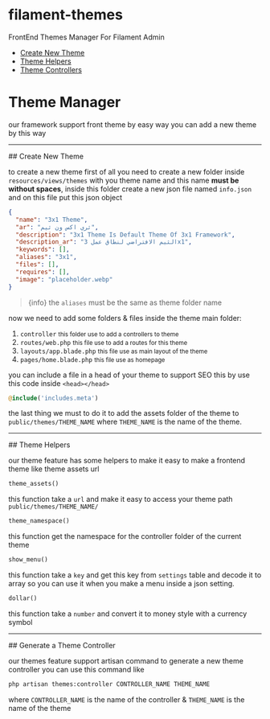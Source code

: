 # filament-themes

FrontEnd Themes Manager For Filament Admin

- [Create New Theme](#create)
- [Theme Helpers](#helpers)
- [Theme Controllers](#controllers)

# Theme Manager

our framework support front theme by easy way you can add a new theme by this way

<hr>

<a name="create">
## Create New Theme
</a>

to create a new theme first of all you need to create a new folder inside `resources/views/themes` with you theme name and this name <b>must be without spaces</b>, inside this folder create a new json file named `info.json` and on this file put this json object

```json
{
  "name": "3x1 Theme",
  "ar": "ثري اكس ون ثيم",
  "description": "3x1 Theme Is Default Theme Of 3x1 Framework",
  "description_ar": "الثيم الافتراضي لنطاق عمل 3x1",
  "keywords": [],
  "aliases": "3x1",
  "files": [],
  "requires": [],
  "image": "placeholder.webp"
}
```

> {info} the `aliases` must be the same as theme folder name

now we need to add some folders & files inside the theme main folder:

1. `controller` <small>this folder use to add a controllers to theme</small>
2. `routes/web.php` <small>this file use to add a routes for this theme</small>
3. `layouts/app.blade.php` <small>this file use as main layout of the theme</small>
4. `pages/home.blade.php` <small>this file use as homepage</small>

you can include a file in a head of your theme to support SEO this by use this code inside `<head></head>`

```php
@include('includes.meta')
```

the last thing we must to do it to add the assets folder of the theme to `public/themes/THEME_NAME` where `THEME_NAME` is the name of the theme.

<hr>

<a name="helpers">
## Theme Helpers
</a>

our theme feature has some helpers to make it easy to make a frontend theme like theme assets url

```php
theme_assets()
```

this function take a `url` and make it easy to access your theme path `public/themes/THEME_NAME/`

```php
theme_namespace()
```

this function get the namespace for the controller folder of the current theme

```php
show_menu()
```

this function take a `key` and get this key from `settings` table and decode it to array so you can use it when you make a menu inside a json setting.

```php
dollar()
```

this function take a `number` and convert it to money style with a currency symbol

<hr>

<a name="controllers">
## Generate a Theme Controller
</a>

our themes feature support artisan command to generate a new theme controller you can use this command like

```bash
php artisan themes:controller CONTROLLER_NAME THEME_NAME
```

where `CONTROLLER_NAME` is the name of the controller & `THEME_NAME` is the name of the theme
